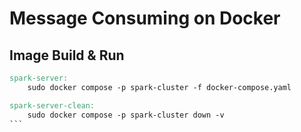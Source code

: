 # Message Consuming on Docker

## Image Build & Run
````Makefile
spark-server:
	sudo docker compose -p spark-cluster -f docker-compose.yaml

spark-server-clean:
	sudo docker compose -p spark-cluster down -v
```
